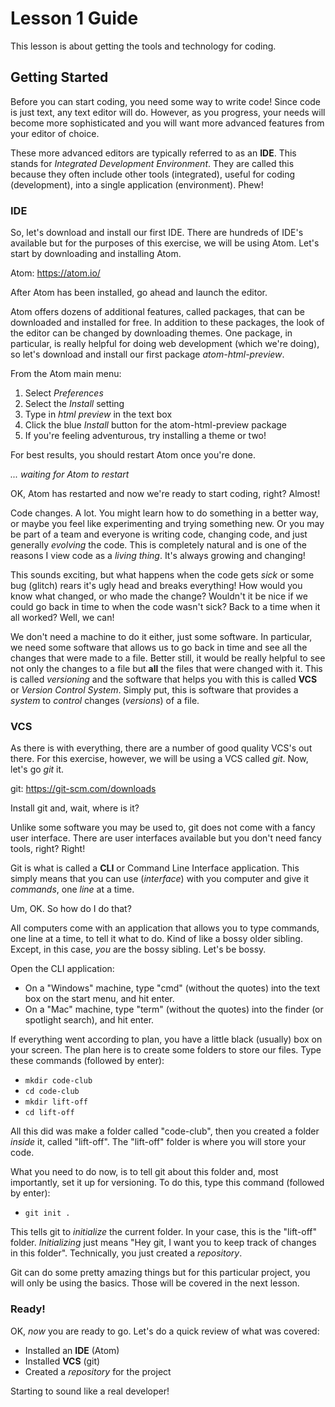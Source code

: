 # Lesson 1 Guide

This lesson is about getting the tools and technology for coding.

## Getting Started

Before you can start coding, you need some way to write code! Since code is just text, any text editor will do. However, as you progress, your needs will become more sophisticated and you will want more advanced features from your editor of choice.

These more advanced editors are typically referred to as an **IDE**. This stands for *Integrated Development Environment*. They are called this because they often include other tools (integrated), useful for coding (development), into a single application (environment).
Phew!

### IDE

So, let's download and install our first IDE. There are hundreds of IDE's available but for the purposes of this exercise, we will be using Atom. Let's start by downloading and installing Atom.

Atom: https://atom.io/

After Atom has been installed, go ahead and launch the editor.

Atom offers dozens of additional features, called packages, that can be downloaded and installed for free. In addition to these packages, the look of the editor can be changed by downloading themes. One package, in particular, is really helpful for doing web development (which we're doing), so let's download and install our first package *atom-html-preview*.

From the Atom main menu:

1. Select *Preferences*
2. Select the *Install* setting
3. Type in *html preview* in the text box
4. Click the blue *Install* button for the atom-html-preview package
5. If you're feeling adventurous, try installing a theme or two!

For best results, you should restart Atom once you're done.

*... waiting for Atom to restart*

OK, Atom has restarted and now we're ready to start coding, right? Almost!

Code changes. A lot. You might learn how to do something in a better way, or maybe you feel like experimenting and trying something new. Or you may be part of a team and everyone is writing code, changing code, and just generally *evolving* the code. This is completely natural and is one of the reasons I view code as a *living thing*. It's always growing and changing!

This sounds exciting, but what happens when the code gets *sick* or some bug (glitch) rears it's ugly head and breaks everything! How would you know what changed, or who made the change? Wouldn't it be nice if we could go back in time to when the code wasn't sick? Back to a time when it all worked? Well, we can!

We don't need a machine to do it either, just some software. In particular, we need some software that allows us to go back in time and see all the changes that were made to a file. Better still, it would be really helpful to see not only the changes to a file but **all** the files that were changed with it. This is called *versioning* and the software that helps you with this is called **VCS** or *Version Control System*. Simply put, this is software that provides a *system* to *control* changes (*versions*) of a file.

### VCS

As there is with everything, there are a number of good quality VCS's out there. For this exercise, however, we will be using a VCS called *git*. Now, let's go *git* it.

git: https://git-scm.com/downloads

Install git and, wait, where is it?

Unlike some software you may be used to, git does not come with a fancy user interface. There are user interfaces available but you don't need fancy tools, right? Right!

Git is what is called a **CLI** or Command Line Interface application. This simply means that you can use (*interface*) with you computer and give it *commands*, one *line* at a time.

Um, OK. So how do I do that?

All computers come with an application that allows you to type commands, one line at a time, to tell it what to do. Kind of like a bossy older sibling. Except, in this case, *you* are the bossy sibling. Let's be bossy.

Open the CLI application:

- On a "Windows" machine, type "cmd" (without the quotes) into the text box on the start menu, and hit enter.
- On a "Mac" machine, type "term" (without the quotes) into the finder (or spotlight search), and hit enter.

If everything went according to plan, you have a little black (usually) box on your screen. The plan here is to create some folders to store our files. Type these commands (followed by enter):

- `mkdir code-club`
- `cd code-club`
- `mkdir lift-off`
- `cd lift-off`

All this did was make a folder called "code-club", then you created a folder *inside* it, called "lift-off". The "lift-off" folder is where you will store your code.

What you need to do now, is to tell git about this folder and, most importantly, set it up for versioning. To do this, type this command (followed by enter):

- `git init .`

This tells git to *initialize* the current folder. In your case, this is the "lift-off" folder. *Initializing* just means "Hey git, I want you to keep track of changes in this folder". Technically, you just created a *repository*.

Git can do some pretty amazing things but for this particular project, you will only be using the basics. Those will be covered in the next lesson.

### Ready!

OK, *now* you are ready to go. Let's do a quick review of what was covered:

- Installed an **IDE** (Atom)
- Installed **VCS** (git)
- Created a *repository* for the project

Starting to sound like a real developer!
